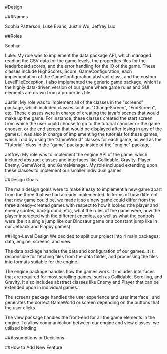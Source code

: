 #Design

###Names

Sophia Patterson, Luke Evans, Justin Wu, Jeffrey Luo

##Roles

Sophia:

Luke: My role was to implement the data package API, which managed reading the CSV data for the game levels, the properties files for the leaderboard scores, and the error handling for the IO of the game. These classes include HighScores, Score, GameConfiguration, each implementation of the GameConfiguration abstract class, and the custom LevelFileException. I also implemented the generic game package, which is the highly data-driven version of our game where game rules and GUI elements are drawn from a properties file.

Justin: My role was to implement all of the classes in the "screens" package, which included classes such as "ChangeScreen", "EndScreen", etc. These classes were in charge of creating the javafx scenes that would make up the game. For instance, these classes created the start screen from which the user could choose to go to the tutorial chooser or the game chooser, or the end screen that would be displayed after losing in any of the games. I was also in charge of implementing the tutorials for these games, which I did by using the "GameWorld" classes for each game, as well as the "Tutorial" class in the "game" package inside of the "engine" package. 

Jeffrey: My role was to implement the engine API of the game, which included abstract classes and interfaces like Collidable,
Gravity, Player, Enemy, GameWorld, and GameManager. My role included extending upon these classes to implement our smaller
individual games. 

##Design Goals

The main design goals were to make it easy to implement a new game apart from the three that we had already implemented. In terms of how different that new game could be, we made it so a new game could differ from the three already-created games with respect to how it looked (the player and enemy sprites, background, etc), what the rules of the game were, how the player interacted with the different enemies, as well as what the controls were (be it a single jump like our Dinosaur game or a constant jump like in our Jetpack and Flappy games). 

##High-Level Design
We decided to split our project into 4 main packages: data, engine, screens, and view. 
  
The data package handles the data and configuration of our games. It is responsible for fetching files from the data folder, 
and processing the files into formats suitable for the engine. 
  
The engine package handles how the games work. It includes interfaces that are required for most
scrolling games, such as Collidable, Scrolling, and Gravity. It also includes abstract classes like Enemy and Player
that can be extended upon in individual games.  

The screens package handles the user experience and user interface , and generates the correct GameWorld or screen depending 
on the buttons that the user clicks.  

The view package handles the front-end for all the game elements in the engine. To allow communication between our engine and 
view classes, we utilized binding.

##Assumptions or Decisions


##How to Add New Feature
